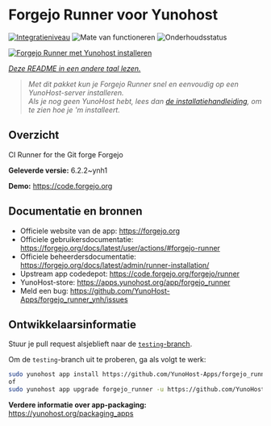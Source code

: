 <!--
NB: Deze README is automatisch gegenereerd door <https://github.com/YunoHost/apps/tree/master/tools/readme_generator>
Hij mag NIET handmatig aangepast worden.
-->

# Forgejo Runner voor Yunohost

[![Integratieniveau](https://apps.yunohost.org/badge/integration/forgejo_runner)](https://ci-apps.yunohost.org/ci/apps/forgejo_runner/)
![Mate van functioneren](https://apps.yunohost.org/badge/state/forgejo_runner)
![Onderhoudsstatus](https://apps.yunohost.org/badge/maintained/forgejo_runner)

[![Forgejo Runner met Yunohost installeren](https://install-app.yunohost.org/install-with-yunohost.svg)](https://install-app.yunohost.org/?app=forgejo_runner)

*[Deze README in een andere taal lezen.](./ALL_README.md)*

> *Met dit pakket kun je Forgejo Runner snel en eenvoudig op een YunoHost-server installeren.*  
> *Als je nog geen YunoHost hebt, lees dan [de installatiehandleiding](https://yunohost.org/install), om te zien hoe je 'm installeert.*

## Overzicht

CI Runner for the Git forge Forgejo

**Geleverde versie:** 6.2.2~ynh1

**Demo:** <https://code.forgejo.org>
## Documentatie en bronnen

- Officiele website van de app: <https://forgejo.org>
- Officiele gebruikersdocumentatie: <https://forgejo.org/docs/latest/user/actions/#forgejo-runner>
- Officiele beheerdersdocumentatie: <https://forgejo.org/docs/latest/admin/runner-installation/>
- Upstream app codedepot: <https://code.forgejo.org/forgejo/runner>
- YunoHost-store: <https://apps.yunohost.org/app/forgejo_runner>
- Meld een bug: <https://github.com/YunoHost-Apps/forgejo_runner_ynh/issues>

## Ontwikkelaarsinformatie

Stuur je pull request alsjeblieft naar de [`testing`-branch](https://github.com/YunoHost-Apps/forgejo_runner_ynh/tree/testing).

Om de `testing`-branch uit te proberen, ga als volgt te werk:

```bash
sudo yunohost app install https://github.com/YunoHost-Apps/forgejo_runner_ynh/tree/testing --debug
of
sudo yunohost app upgrade forgejo_runner -u https://github.com/YunoHost-Apps/forgejo_runner_ynh/tree/testing --debug
```

**Verdere informatie over app-packaging:** <https://yunohost.org/packaging_apps>
